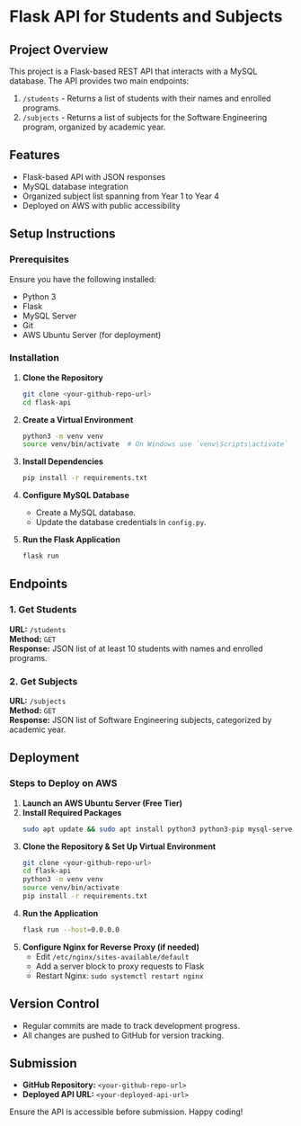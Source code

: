 # Flask API for Students and Subjects

## Project Overview
This project is a Flask-based REST API that interacts with a MySQL database. The API provides two main endpoints:
1. `/students` - Returns a list of students with their names and enrolled programs.
2. `/subjects` - Returns a list of subjects for the Software Engineering program, organized by academic year.

## Features
- Flask-based API with JSON responses
- MySQL database integration
- Organized subject list spanning from Year 1 to Year 4
- Deployed on AWS with public accessibility

## Setup Instructions

### Prerequisites
Ensure you have the following installed:
- Python 3
- Flask
- MySQL Server
- Git
- AWS Ubuntu Server (for deployment)

### Installation
1. **Clone the Repository**
   ```bash
   git clone <your-github-repo-url>
   cd flask-api
   ```
2. **Create a Virtual Environment**
   ```bash
   python3 -m venv venv
   source venv/bin/activate  # On Windows use `venv\Scripts\activate`
   ```
3. **Install Dependencies**
   ```bash
   pip install -r requirements.txt
   ```
4. **Configure MySQL Database**
   - Create a MySQL database.
   - Update the database credentials in `config.py`.

5. **Run the Flask Application**
   ```bash
   flask run
   ```

## Endpoints
### 1. Get Students
**URL:** `/students`  
**Method:** `GET`  
**Response:** JSON list of at least 10 students with names and enrolled programs.

### 2. Get Subjects
**URL:** `/subjects`  
**Method:** `GET`  
**Response:** JSON list of Software Engineering subjects, categorized by academic year.

## Deployment
### Steps to Deploy on AWS
1. **Launch an AWS Ubuntu Server (Free Tier)**
2. **Install Required Packages**
   ```bash
   sudo apt update && sudo apt install python3 python3-pip mysql-server nginx -y
   ```
3. **Clone the Repository & Set Up Virtual Environment**
   ```bash
   git clone <your-github-repo-url>
   cd flask-api
   python3 -m venv venv
   source venv/bin/activate
   pip install -r requirements.txt
   ```
4. **Run the Application**
   ```bash
   flask run --host=0.0.0.0
   ```
5. **Configure Nginx for Reverse Proxy (if needed)**
   - Edit `/etc/nginx/sites-available/default`
   - Add a server block to proxy requests to Flask
   - Restart Nginx: `sudo systemctl restart nginx`

## Version Control
- Regular commits are made to track development progress.
- All changes are pushed to GitHub for version tracking.

## Submission
- **GitHub Repository:** `<your-github-repo-url>`
- **Deployed API URL:** `<your-deployed-api-url>`

Ensure the API is accessible before submission. Happy coding!

